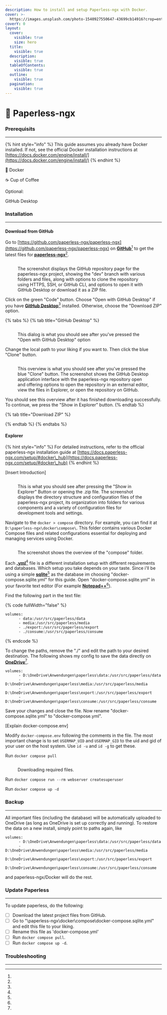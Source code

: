 ```yaml
---
description: How to install and setup Paperless-ngx with Docker.
cover: >-
  https://images.unsplash.com/photo-1540927550647-43699cb14916?crop=entropy&cs=srgb&fm=jpg&ixid=M3wxOTcwMjR8MHwxfHNlYXJjaHw1fHxsZWFmfGVufDB8fHx8MTcwNjQ2MzAzMHww&ixlib=rb-4.0.3&q=85
coverY: 0
layout:
  cover:
    visible: true
    size: hero
  title:
    visible: true
  description:
    visible: true
  tableOfContents:
    visible: true
  outline:
    visible: true
  pagination:
    visible: true
---
```


# 🍃 Paperless-ngx

### Prerequisits

***

{% hint style="info" %}
This guide assumes you already have Docker installed. If not, see the official Docker installation instructions at [https://docs.docker.com/engine/install/](https://docs.docker.com/engine/install/)
{% endhint %}

:whale: Docker

:coffee: Cup of Coffee

Optional:

GitHub Desktop

### Installation

***

#### Download from GitHub

Go to [https://github.com/paperless-ngx/paperless-ngx](https://github.com/paperless-ngx/paperless-ngx) on [**GitHub**](#user-content-fn-1)[^1] to get the latest files for [**paperless-ngx**](#user-content-fn-2)[^2].

<figure><img src="../../.gitbook/assets/grafik (3) (1).png" alt=""><figcaption><p>The screenshot displays the GitHub repository page for the paperless-ngx project, showing the "dev" branch with various folders and files, along with options to clone the repository using HTTPS, SSH, or GitHub CLI, and options to open it with GitHub Desktop or download it as a ZIP file.</p></figcaption></figure>

Click on the green "Code" button. Choose "Open with GitHub Desktop" if you have [**GitHub Desktop**](#user-content-fn-3)[^3] installed. Otherwise, choose the "Download ZIP" option.

{% tabs %}
{% tab title="GitHub Desktop" %}
<figure><img src="../../.gitbook/assets/grafik (5).png" alt=""><figcaption><p>This dialog is what you should see after you've pressed the "Open with GitHub Desktop" option</p></figcaption></figure>

Change the local path to your liking if you want to. Then click the blue "Clone" button.

<figure><img src="../../.gitbook/assets/grafik (1) (1) (1).png" alt=""><figcaption><p>This overview is what you should see after you've pressed the blue "Clone" button. The screenshot shows the GitHub Desktop application interface with the paperless-ngx repository open and offering options to open the repository in an external editor, view the files in Explorer, or open the repository on GitHub.</p></figcaption></figure>

You should see this overview after it has finished downloading successfully. To continue, we press the "Show in Explorer" button.
{% endtab %}

{% tab title="Download ZIP" %}

{% endtab %}
{% endtabs %}

#### Explorer

{% hint style="info" %}
For detailed instructions, refer to the official paperless-ngx installation guide at [https://docs.paperless-ngx.com/setup/#docker\_hub](https://docs.paperless-ngx.com/setup/#docker\_hub)
{% endhint %}

\[Insert Introduction]&#x20;

<figure><img src="../../.gitbook/assets/grafik (2) (1) (1).png" alt=""><figcaption><p>This is what you should see after pressing the "Show in Explorer" Button or opening the .zip file. The screenshot displays the directory structure and configuration files of the paperless-ngx project, its organization into folders for various components and a variety of configuration files for development tools and settings.</p></figcaption></figure>

Navigate to the `docker > compose` directory. For example, you can find it at `D:\paperless-ngx\docker\compose\`. This folder contains various Docker Compose files and related configurations essential for deploying and managing services using Docker.

<figure><img src="../../.gitbook/assets/grafik.png" alt=""><figcaption><p>The screenshot shows the overview of the "compose" folder.</p></figcaption></figure>

Each [**.yml**](#user-content-fn-4)[^4] file is a different installation setup with different requirements and databases. Which setup you take depends on your taste. Since i'll be using a simple [**sqlite**](#user-content-fn-5)[^5] as the database im choosing "docker-compose.sqlite.yml" for this guide. Open "docker-compose.sqlite.yml" in your favorite text editor (For example [**Notepad++**](#user-content-fn-6)[^6]).

Find the following part in the text file:

{% code fullWidth="false" %}
```
volumes:
      - data:/usr/src/paperless/data
      - media:/usr/src/paperless/media
      - ./export:/usr/src/paperless/export
      - ./consume:/usr/src/paperless/consume
```
{% endcode %}

To change the paths, remove the "./" and edit the path to your desired destination. The following shows my config to save the data directly on [**OneDrive**](#user-content-fn-7)[^7].

```
volumes:
      - D:\OneDrive\Anwendungen\paperless\data:/usr/src/paperless/data
      - D:\OneDrive\Anwendungen\paperless\media:/usr/src/paperless/media
      - D:\OneDrive\Anwendungen\paperless\export:/usr/src/paperless/export
      - D:\OneDrive\Anwendungen\paperless\consume:/usr/src/paperless/consume
```

Save your changes and close the file. Now rename "docker-compose.sqlite.yml" to "docker-compose.yml".

\[Explain docker-compose.env]

Modify `docker-compose.env` following the comments in the file. The most important change is to set `USERMAP_UID` and `USERMAP_GID` to the uid and gid of your user on the host system. Use `id -u` and `id -g` to get these.

Run `docker compose pull`

<figure><img src="../../.gitbook/assets/grafik (1).png" alt=""><figcaption><p>Downloading required files.</p></figcaption></figure>

Run `docker compose run --rm webserver createsuperuser`

Run `docker compose up -d`

### Backup

***

All important files (including the database) will be automatically uploaded to OneDrive (as long as OneDrive is set up correctly and running). To restore the data on a new install, simply point to paths again, like

```
volumes:
      - D:\OneDrive\Anwendungen\paperless\data:/usr/src/paperless/data
      - D:\OneDrive\Anwendungen\paperless\media:/usr/src/paperless/media
      - D:\OneDrive\Anwendungen\paperless\export:/usr/src/paperless/export
      - D:\OneDrive\Anwendungen\paperless\consume:/usr/src/paperless/consume
```

and paperless-ngx/Docker will do the rest.

### Update Paperless

***

To update paperless, do the following:

* [ ] Download the latest project files from GitHub.
* [ ] Go to "\paperless-ngx\docker\compose\docker-compose.sqlite.yml" and edit this file to your liking.
* [ ] Rename this file as 'docker-compose.yml'&#x20;
* [ ] Run `docker compose pull`.
* [ ] Run `docker compose up -d`.

### Troubleshooting

***

[^1]: 

[^2]: 

[^3]: 

[^4]: 

[^5]: 

[^6]: 

[^7]: 
